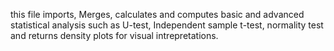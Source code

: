 this file imports, Merges, calculates and computes basic and advanced statistical analysis such as U-test, Independent sample t-test, normality test and returns density plots for visual intrepretations.
